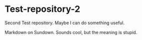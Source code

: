 # Test-repository-2
Second Test repository. Maybe I can do something useful.

Markdown on Sundown. Sounds cool, but the meaning is stupid.

